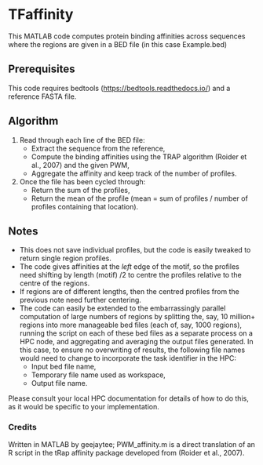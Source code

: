 # TFaffinity

This MATLAB code computes protein binding affinities across sequences where the regions are given in a BED file (in this case Example.bed)

## Prerequisites

This code requires bedtools (https://bedtools.readthedocs.io/) and a reference FASTA file.

## Algorithm

1. Read through each line of the BED file:
    - Extract the sequence from the reference,
    - Compute the binding affinities using the TRAP algorithm (Roider et al., 2007) and the given PWM,
    - Aggregate the affinity and keep track of the number of profiles.
2. Once the file has been cycled through:
    - Return the sum of the profiles,
    - Return the mean of the profile (mean = sum of profiles / number of profiles containing that location).
  
##  Notes

- This does not save individual profiles, but the code is easily tweaked to return single region profiles.
- The code gives affinities at the *left* edge of the motif, so the profiles need shifting by length (motif) /2 to centre the profiles relative to the centre of the regions.
- If regions are of different lengths, then the centred profiles from the previous note need further centering.
- The code can easily be extended to the embarrassingly parallel computation of large numbers of regions by splitting the, say, 10 million+ regions into more manageable bed files (each of, say, 1000 regions), running the script on each of these bed files as a separate process on a HPC node, and aggregating and averaging the output files generated. In this case, to ensure no overwriting of results, the following file names would need to change to incorporate the task identifier in the HPC:
    - Input bed file name,
    - Temporary file name used as workspace,
    - Output file name.

Please consult your local HPC documentation for details of how to do this, as it would be specific to your implementation.


### Credits

Written in MATLAB by geejaytee; PWM_affinity.m is a direct translation of an R script in the tRap affinity package developed from (Roider et al., 2007).
